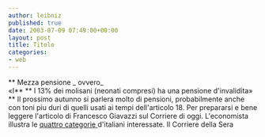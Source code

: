 ```yaml
---
author: leibniz
published: true
date: 2003-07-09 07:49:00+00:00
layout: post
title: Titolo
categories:
- web
---
```


 **   Mezza pensione
 _ ovvero_   
 «I** **   l 13% dei molisani (neonati compresi) ha una pensione d'invalidita»   
** Il prossimo autunno si parlera molto di pensioni, probabilmente anche con toni piu duri di quelli usati ai tempi dell'articolo 18. Per prepararsi e bene leggere l'articolo di Francesco Giavazzi sul Corriere di oggi. L'economista illustra le  [ quattro categorie ](http://www.corriere.it/edicola/index.jsp?path=COMMENTI&doc=GIAVA)d'italiani interessate.
Il Corriere della Sera
